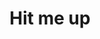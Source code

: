 ---
title: Hit me up
hide_title: false
sections:
  - section_id: contact-form
    type: section_form
    content: >
      Interested in something?  Want to chat? I'd love to hear from you.

      If you want to book me for speaking, [go here](/book_speaking).
    form_id: contactForm
    form_action: /api/contactform
    form_fields:
      - input_type: text
        name: You
        is_required: true
        default_value: Name
      - input_type: email
        name: email
        default_value: Your email
        is_required: true
      - input_type: textarea
        name: message
        default_value: Your message
      - input_type: CheckBox
        name: bot_field
        display: none
    submit_label: Send
seo:
  title: Contact
  description: This is the contact page
  extra:
    - name: 'og:type'
      value: website
      keyName: property
    - name: 'og:title'
      value: Contact
      keyName: property
    - name: 'og:description'
      value: This is the contact page
      keyName: property
    - name: 'twitter:card'
      value: summary
    - name: 'twitter:title'
      value: Contact
    - name: 'twitter:description'
      value: This is the contact page
layout: advanced
---